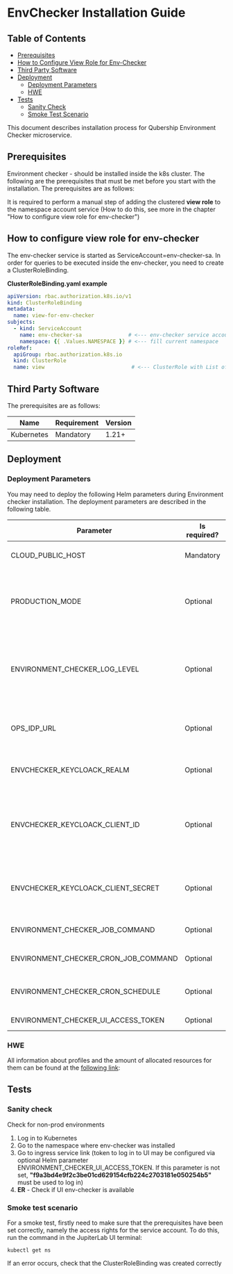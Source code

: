 # EnvChecker Installation Guide

## Table of Contents
- [Prerequisites](#prerequisites)
- [How to Configure View Role for Env-Checker](#how-to-configure-view-role-for-env-checker)
- [Third Party Software](#third-party-software)
- [Deployment](#deployment)
    - [Deployment Parameters](#deployment-parameters)
    - [HWE](#hwe)
- [Tests](#tests)
    - [Sanity Check](#sanity-check)
    - [Smoke Test Scenario](#smoke-test-scenario)

This document describes installation process for Qubership Environment Checker microservice.

## Prerequisites
Environment checker - should be installed inside the k8s cluster. The following are the prerequisites that must be met 
before you start with the installation.  The prerequisites are as follows:

It is required to perform a manual step of adding the clustered **view role** to the namespace account service (How to 
do this, see more in the chapter "How to configure view role for env-checker")

## How to configure view role for env-checker
The env-checker service is started as ServiceAccount=env-checker-sa. In order for queries to be executed inside the 
env-checker, you need to create a ClusterRoleBinding.

**ClusterRoleBinding.yaml example**
```yaml
apiVersion: rbac.authorization.k8s.io/v1
kind: ClusterRoleBinding
metadata:
  name: view-for-env-checker
subjects:
  - kind: ServiceAccount
    name: env-checker-sa               # <--- env-checker service account
    namespace: {{ .Values.NAMESPACE }} # <--- fill current namespace
roleRef:
  apiGroup: rbac.authorization.k8s.io
  kind: ClusterRole
  name: view                            # <--- ClusterRole with List of Rules for get\list\watch
```

## Third Party Software
The prerequisites are as follows:

| **Name**   | **Requirement** | **Version** |
|------------|-----------------|-------------|
| Kubernetes | Mandatory       | 1.21+       |

## Deployment

### Deployment Parameters
You may need to deploy the following Helm parameters during Environment checker installation. The deployment parameters 
are described in the following table.

| **Parameter**                                      | **Is required?** | **Default value**                                | **Value Example**                                                          | **Description**                                                                                                                                                                                                                          |
|----------------------------------------------------|------------------|--------------------------------------------------|----------------------------------------------------------------------------|------------------------------------------------------------------------------------------------------------------------------------------------------------------------------------------------------------------------------------------|
| CLOUD\_PUBLIC\_HOST                                | Mandatory        | -                                                | k8s-apps10.k8s.sdntest.qubership.org                                       | The public host is specified to create some Kuber elements, such as Ingress in env-checker.                                                                                                                                              |
| PRODUCTION\_MODE                                   | Optional         | FALSE                                            | Possible values: TRUE or FALSE                                             | Flag indicating that the server is a production environment. env-checker will be launched in different modes (pod with Service/Ingres or no). How to change mode without reinstall check in guide: TBD                                   |
| ENVIRONMENT\_CHECKER\_LOG\_LEVEL                   | Optional         | ERROR                                            | DEBUG                                                                      | Log level for all env-checker Notebooks. If the parameter was not specified explicitly then it will have the value = ERROR. The product uses only the ERROR logging level, but the parameter can be defined by any custom logging level. |
| OPS\_IDP\_URL                                      | Optional         | -                                                | https://infra-keycloak-infra-keycloak.k8s-apps10.k8s.sdntest.qubership.org | URL to infra-keycloak. If IDP parameters are not defined then access to Env Checker is allowable via Jupiter default token **Required to IDP integration**                                                                               |
| ENVCHECKER\_KEYCLOACK\_REALM                       | Optional         | -                                                | test-realm                                                                 | Name of IDP realm. User for Env-checker authentification have to belong to the realm **Required to IDP integration**                                                                                                                     |
| ENVCHECKER\_KEYCLOACK\_CLIENT\_ID                  | Optional         | -                                                | test-env-checker                                                           | IDP Client ID. Client have to belong to the realm. Client parameter in IDP 'Valid Redirect URIs' have to contain URL to env-checker eg. https://env-checker-dev.k8s-apps10.k8s.sdntest.qubership.org **Required to IDP integration**     |
| ENVCHECKER\_KEYCLOACK\_CLIENT\_SECRET              | Optional         | -                                                | b4iwkh7nQBSxIgBEtlYSxUfNuoGZY19K                                           | IDP Client Secret. The value can be viewed in the Credentials tab on the idp client._If there is no Credentials tab. Set the Client authentication flag to ON_ **Required to IDP integration**                                           |
| ENVIRONMENT\_CHECKER\_JOB\_COMMAND                 | Optional         | -                                                | ./run.sh notebooks/TestNotebook.ipynb                                      | Command to run env-checker shell in Job mode. **Required to create Kuber Job**                                                                                                                                                           |
| ENVIRONMENT\_CHECKER\_CRON\_JOB\_COMMAND           | Optional         | -                                                | ./run.sh notebooks/TestNotebook.ipynb                                      | Command to run env-checker shell in CronJob mode. **Required to create Kuber CronJob**                                                                                                                                                   |
| ENVIRONMENT\_CHECKER\_CRON\_SCHEDULE               | Optional         | -                                                | 0 \*/1 \* \* \*                                                            | Schedule the release of CronJob in Cron format. Runs for non prod environments. **Required to create Kuber CronJob**                                                                                                                     |
| ENVIRONMENT_CHECKER_UI_ACCESS_TOKEN                | Optional         | f9a3bd4e9f2c3be01cd629154cfb224c2703181e050254b5 | token12345                                                                 | Token to log in to Env-Checker UI.                                                                                                                                                                                                       |

### HWE
All information about profiles and the amount of allocated resources for them can be found at the
[following link](HardwareEstimationAndSizing.md):

## Tests
### Sanity check
Check for non-prod environments

1) Log in to Kubernetes
2) Go to the namespace where env-checker was installed
3) Go to ingress service link (token to log in to UI may be configured via optional Helm parameter 
ENVIRONMENT_CHECKER_UI_ACCESS_TOKEN. If this parameter is not set, **"f9a3bd4e9f2c3be01cd629154cfb224c2703181e050254b5"** 
must be used to log in)
4) **ER** - Check if UI env-checker is available

### Smoke test scenario
For a smoke test, firstly need to make sure that the prerequisites have been set correctly, namely the access rights for the service account. To do this, run the command in the JupiterLab UI terminal:
```
kubectl get ns
```
If an error occurs, check that the ClusterRoleBinding was created correctly